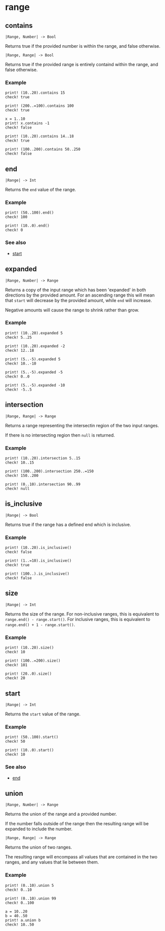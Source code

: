 # range

## contains

```kototype
|Range, Number| -> Bool
```

Returns true if the provided number is within the range, and false otherwise.

```kototype
|Range, Range| -> Bool
```

Returns true if the provided range is entirely containd within the range, 
and false otherwise.

### Example

```koto
print! (10..20).contains 15
check! true

print! (200..=100).contains 100
check! true

x = 1..10
print! x.contains -1
check! false

print! (10..20).contains 14..18
check! true

print! (100..200).contains 50..250
check! false
```

## end

```kototype
|Range| -> Int
```

Returns the `end` value of the range.

### Example

```koto
print! (50..100).end()
check! 100

print! (10..0).end()
check! 0
```

### See also

- [start](#start)

## expanded

```kototype
|Range, Number| -> Range
```

Returns a copy of the input range which has been 'expanded' in both directions
by the provided amount. For an ascending range this will mean that `start` will
decrease by the provided amount, while `end` will increase.

Negative amounts will cause the range to shrink rather than grow.

### Example

```koto
print! (10..20).expanded 5
check! 5..25

print! (10..20).expanded -2
check! 12..18

print! (5..-5).expanded 5
check! 10..-10

print! (5..-5).expanded -5
check! 0..0

print! (5..-5).expanded -10
check! -5..5
```

## intersection

```kototype
|Range, Range| -> Range
```

Returns a range representing the intersectin region of the two input ranges.

If there is no intersecting region then `null` is returned.

### Example

```koto
print! (10..20).intersection 5..15
check! 10..15

print! (100..200).intersection 250..=150
check! 150..200

print! (0..10).intersection 90..99
check! null
```

## is_inclusive

```kototype
|Range| -> Bool
```

Returns true if the range has a defined end which is inclusive.

### Example

```koto
print! (10..20).is_inclusive()
check! false

print! (1..=10).is_inclusive()
check! true

print! (100..).is_inclusive()
check! false
```

## size

```kototype
|Range| -> Int
```

Returns the size of the range.
For non-inclusive ranges, this is equivalent to `range.end() - range.start()`.
For inclusive ranges, this is equivalent to `range.end() + 1 - range.start()`.

### Example

```koto
print! (10..20).size()
check! 10

print! (100..=200).size()
check! 101

print! (20..0).size()
check! 20
```

## start

```kototype
|Range| -> Int
```

Returns the `start` value of the range.

### Example

```koto
print! (50..100).start()
check! 50

print! (10..0).start()
check! 10
```

### See also

- [end](#end)

## union

```kototype
|Range, Number| -> Range
```

Returns the union of the range and a provided number.

If the number falls outside of the range then the resulting range will be
expanded to include the number.

```kototype
|Range, Range| -> Range
```

Returns the union of two ranges.

The resulting range will encompass all values that are contained in the two
ranges, and any values that lie between them.

### Example

```koto
print! (0..10).union 5
check! 0..10

print! (0..10).union 99
check! 0..100

a = 10..20
b = 40..50
print! a.union b
check! 10..50
```
